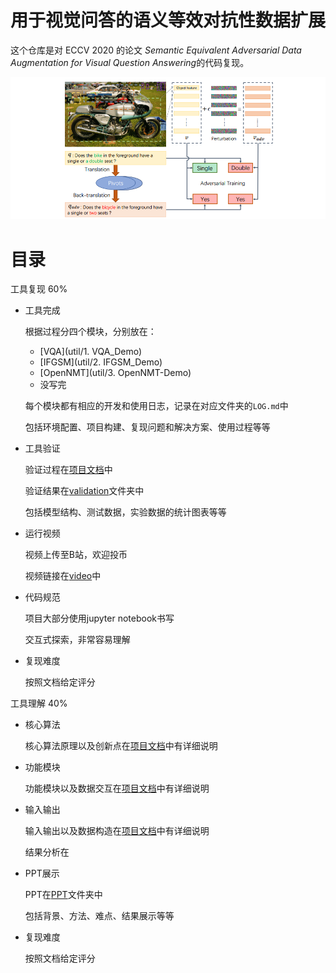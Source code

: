 # 用于视觉问答的语义等效对抗性数据扩展

这个仓库是对 ECCV 2020 的论文 *Semantic Equivalent Adversarial Data Augmentation for Visual Question Answering*的代码复现。



![](fig/overview.png)

# 目录

工具复现 60%

- 工具完成

  根据过程分四个模块，分别放在：

  - [VQA](util/1. VQA_Demo)
  - [IFGSM](util/2. IFGSM_Demo)
  - [OpenNMT](util/3. OpenNMT-Demo)
  - 没写完

  每个模块都有相应的开发和使用日志，记录在对应文件夹的`LOG.md`中

  包括环境配置、项目构建、复现问题和解决方案、使用过程等等

- 工具验证

  验证过程在[项目文档]()中

  验证结果在[validation](validation)文件夹中

  包括模型结构、测试数据，实验数据的统计图表等等

- 运行视频

  视频上传至B站，欢迎投币

  视频链接在[video](video)中

- 代码规范

  项目大部分使用jupyter notebook书写

  交互式探索，非常容易理解

- 复现难度

  按照文档给定评分

工具理解 40%

- 核心算法

  核心算法原理以及创新点在[项目文档]()中有详细说明

- 功能模块

  功能模块以及数据交互在[项目文档]()中有详细说明

- 输入输出

  输入输出以及数据构造在[项目文档]()中有详细说明

  结果分析在

- PPT展示

  PPT在[PPT]()文件夹中

  包括背景、方法、难点、结果展示等等

- 复现难度

  按照文档给定评分

